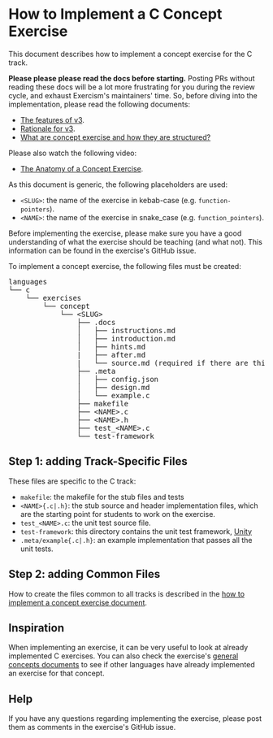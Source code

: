 # How to Implement a C Concept Exercise

This document describes how to implement a concept exercise for the C track.

**Please please please read the docs before starting.** Posting PRs without reading these docs will be a lot more frustrating for you during the review cycle, and exhaust Exercism's maintainers' time. So, before diving into the implementation, please read the following documents:

- [The features of v3][docs-features-of-v3].
- [Rationale for v3][docs-rationale-for-v3].
- [What are concept exercise and how they are structured?][docs-concept-exercises]

Please also watch the following video:

- [The Anatomy of a Concept Exercise][anatomy-of-a-concept-exercise].

As this document is generic, the following placeholders are used:

- `<SLUG>`: the name of the exercise in kebab-case (e.g. `function-pointers`).
- `<NAME>`: the name of the exercise in snake_case (e.g. `function_pointers`).

Before implementing the exercise, please make sure you have a good understanding of what the exercise should be teaching (and what not). This information can be found in the exercise's GitHub issue.

To implement a concept exercise, the following files must be created:

<pre>
languages
└── c
    └── exercises
        └── concept
            └── &lt;SLUG&gt;
                ├── .docs
                │   ├── instructions.md
                │   ├── introduction.md
                │   ├── hints.md
                |   ├── after.md
                |   └── source.md (required if there are third-party sources)
                ├── .meta
                │   ├── config.json
                │   ├── design.md
                │   └── example.c
                ├── makefile
                ├── &lt;NAME&gt;.c
                ├── &lt;NAME&gt;.h
                ├── test_&lt;NAME&gt;.c
                └── test-framework
</pre>

## Step 1: adding Track-Specific Files

These files are specific to the C track:

- `makefile`: the makefile for the stub files and tests
- `<NAME>{.c|.h}`: the stub source and header implementation files, which are the starting point for students to work on the exercise.
- `test_<NAME>.c`: the unit test source file.
- `test-framework`: this directory contains the unit test framework, [Unity][unity]
- `.meta/example{.c|.h}`: an example implementation that passes all the unit tests.

## Step 2: adding Common Files

How to create the files common to all tracks is described in the [how to implement a concept exercise document][how-to-implement-a-concept-exercise].

## Inspiration

When implementing an exercise, it can be very useful to look at already implemented C exercises. You can also check the exercise's [general concepts documents][reference] to see if other languages have already implemented an exercise for that concept.

## Help

If you have any questions regarding implementing the exercise, please post them as comments in the exercise's GitHub issue.

[docs-concept-exercises]: ../../../docs/concept-exercises.md
[docs-rationale-for-v3]: ../../../docs/rationale-for-v3.md
[docs-features-of-v3]: ../../../docs/features-of-v3.md
[anatomy-of-a-concept-exercise]: https://www.youtube.com/watch?v=gkbBqd7hPrA
[unity]: http://www.throwtheswitch.org/unity
[how-to-implement-a-concept-exercise]: ../../../docs/maintainers/generic-how-to-implement-a-concept-exercise.md
[reference]: ../../../reference
